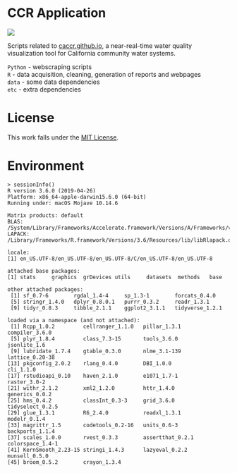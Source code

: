 # CCR Application

[![](example.gif)](https://caccr.github.io)

Scripts related to [caccr.github.io](caccr.github.io), a near-real-time water quality visualization tool for California community water systems.  

`Python` - webscraping scripts  
`R` - data acquisition, cleaning, generation of reports and webpages  
`data` - some data dependencies  
`etc` - extra dependencies  

# License

This work falls under the [MIT License](https://github.com/caccr/cawdc_2019/blob/master/LICENSE).   


# Environment

```
> sessionInfo()
R version 3.6.0 (2019-04-26)
Platform: x86_64-apple-darwin15.6.0 (64-bit)
Running under: macOS Mojave 10.14.6

Matrix products: default
BLAS:   /System/Library/Frameworks/Accelerate.framework/Versions/A/Frameworks/vecLib.framework/Versions/A/libBLAS.dylib
LAPACK: /Library/Frameworks/R.framework/Versions/3.6/Resources/lib/libRlapack.dylib

locale:
[1] en_US.UTF-8/en_US.UTF-8/en_US.UTF-8/C/en_US.UTF-8/en_US.UTF-8

attached base packages:
[1] stats     graphics  grDevices utils     datasets  methods   base     

other attached packages:
 [1] sf_0.7-6        rgdal_1.4-4     sp_1.3-1        forcats_0.4.0  
 [5] stringr_1.4.0   dplyr_0.8.0.1   purrr_0.3.2     readr_1.3.1    
 [9] tidyr_0.8.3     tibble_2.1.1    ggplot2_3.1.1   tidyverse_1.2.1

loaded via a namespace (and not attached):
 [1] Rcpp_1.0.2         cellranger_1.1.0   pillar_1.3.1       compiler_3.6.0    
 [5] plyr_1.8.4         class_7.3-15       tools_3.6.0        jsonlite_1.6      
 [9] lubridate_1.7.4    gtable_0.3.0       nlme_3.1-139       lattice_0.20-38   
[13] pkgconfig_2.0.2    rlang_0.4.0        DBI_1.0.0          cli_1.1.0         
[17] rstudioapi_0.10    haven_2.1.0        e1071_1.7-1        raster_3.0-2      
[21] withr_2.1.2        xml2_1.2.0         httr_1.4.0         generics_0.0.2    
[25] hms_0.4.2          classInt_0.3-3     grid_3.6.0         tidyselect_0.2.5  
[29] glue_1.3.1         R6_2.4.0           readxl_1.3.1       modelr_0.1.4      
[33] magrittr_1.5       codetools_0.2-16   units_0.6-3        backports_1.1.4   
[37] scales_1.0.0       rvest_0.3.3        assertthat_0.2.1   colorspace_1.4-1  
[41] KernSmooth_2.23-15 stringi_1.4.3      lazyeval_0.2.2     munsell_0.5.0     
[45] broom_0.5.2        crayon_1.3.4 
```
